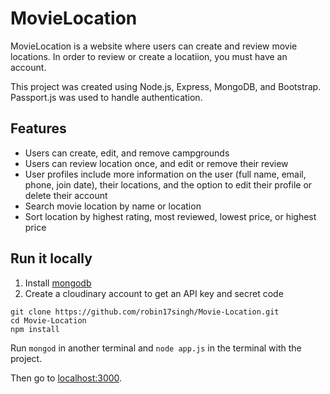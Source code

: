 # MovieLocation

MovieLocation is a website where users can create and review movie locations. In order to review or create a locatiion, you must have an account.  

This project was created using Node.js, Express, MongoDB, and Bootstrap. Passport.js was used to handle authentication.  

## Features
* Users can create, edit, and remove campgrounds
* Users can review location once, and edit or remove their review
* User profiles include more information on the user (full name, email, phone, join date), their locations, and the option to edit their profile or delete their account
* Search movie location by name or location
* Sort location by highest rating, most reviewed, lowest price, or highest price

## Run it locally
1. Install [mongodb](https://www.mongodb.com/)
2. Create a cloudinary account to get an API key and secret code

```
git clone https://github.com/robin17singh/Movie-Location.git
cd Movie-Location
npm install
```


Run ```mongod``` in another terminal and ```node app.js``` in the terminal with the project.  

Then go to [localhost:3000](http://localhost:3000/).

